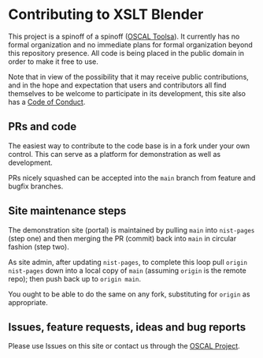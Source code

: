 # Contributing to XSLT Blender

This project is a spinoff of a spinoff ([OSCAL Toolsa](http://pages.nist.gov/oscal-tools)). It currently has no formal organization and no immediate plans for formal organization beyond this repository presence. All code is being placed in the public domain in order to make it free to use.

Note that in view of the possibility that it may receive public contributions, and in the hope and expectation that users and contributors all find themselves to be welcome to participate in its development, this site also has a [Code of Conduct](CODE_OF_CONDUCT.md).

## PRs and code

The easiest way to contribute to the code base is in a fork under your own control. This can serve as a platform for demonstration as well as development.

PRs nicely squashed can be accepted into the `main` branch from feature and bugfix branches.

## Site maintenance steps

The demonstration site (portal) is maintained by pulling `main` into `nist-pages` (step one) and then merging the PR (commit) back into `main` in circular fashion (step two).

As site admin, after updating `nist-pages`, to complete this loop pull `origin nist-pages` down into a local copy of `main` (assuming `origin` is the remote repo); then push back up to `origin main`.

You ought to be able to do the same on any fork, substituting for `origin` as appropriate.

## Issues, feature requests, ideas and bug reports

Please use Issues on this site or contact us through the [OSCAL Project](http://pages.nist.gov/OSCAL).
